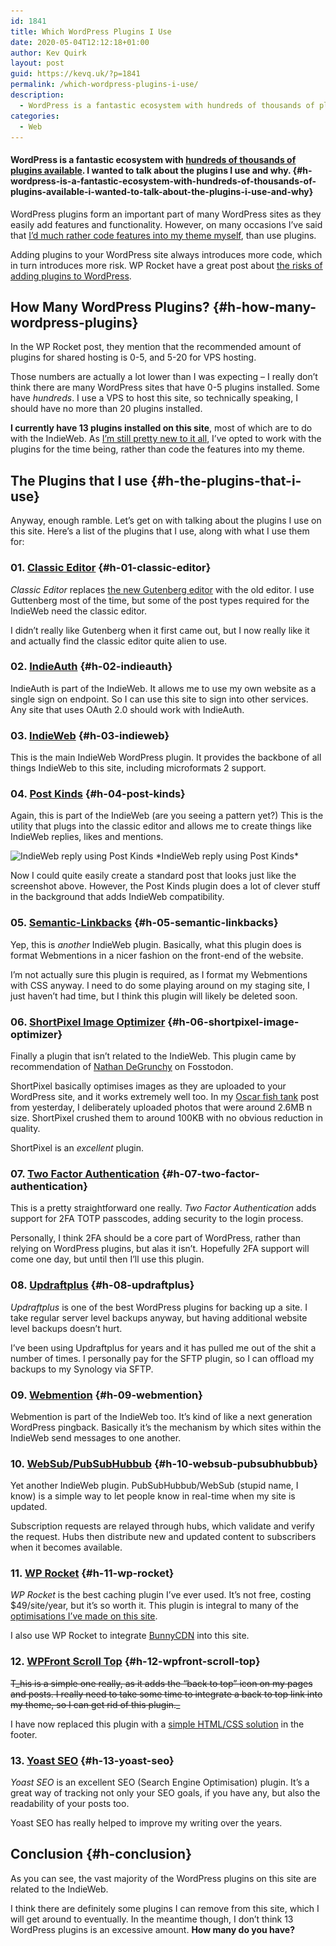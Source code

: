```yaml
---
id: 1841
title: Which WordPress Plugins I Use
date: 2020-05-04T12:12:18+01:00
author: Kev Quirk
layout: post
guid: https://kevq.uk/?p=1841
permalink: /which-wordpress-plugins-i-use/
description:
  - WordPress is a fantastic ecosystem with hundreds of thousands of plugins available. I wanted to talk about the WordPress plugins I use and why.
categories:
  - Web
---
```

#### WordPress is a fantastic ecosystem with [hundreds of thousands of plugins available](https://wordpress.org/plugins/). I wanted to talk about the plugins I use and why. {#h-wordpress-is-a-fantastic-ecosystem-with-hundreds-of-thousands-of-plugins-available-i-wanted-to-talk-about-the-plugins-i-use-and-why}

WordPress plugins form an important part of many WordPress sites as they easily add features and functionality. However, on many occasions I&#8217;ve said that [I&#8217;d much rather code features into my theme myself](https://kevq.uk/how-to-add-an-old-post-notice-to-wordpress/), than use plugins.

Adding plugins to your WordPress site always introduces more code, which in turn introduces more risk. WP Rocket have a great post about [the risks of adding plugins to WordPress](https://wp-rocket.me/blog/wordpress-plugins-many/).

## How Many WordPress Plugins? {#h-how-many-wordpress-plugins}

In the WP Rocket post, they mention that the recommended amount of plugins for shared hosting is 0-5, and 5-20 for VPS hosting.

Those numbers are actually a lot lower than I was expecting &#8211; I really don&#8217;t think there are many WordPress sites that have 0-5 plugins installed. Some have _hundreds_. I use a VPS to host this site, so technically speaking, I should have no more than 20 plugins installed.

**I currently have 13 plugins installed on this site**, most of which are to do with the IndieWeb. As [I&#8217;m still pretty new to it all](https://kevq.uk/implementing-the-indieweb-into-my-website/), I&#8217;ve opted to work with the plugins for the time being, rather than code the features into my theme.

## The Plugins that I use {#h-the-plugins-that-i-use}

Anyway, enough ramble. Let&#8217;s get on with talking about the plugins I use on this site. Here&#8217;s a list of the plugins that I use, along with what I use them for:

### 01. [Classic Editor](https://wordpress.org/plugins/classic-editor/) {#h-01-classic-editor}

_Classic Editor_ replaces [the new Gutenberg editor](https://wordpress.org/gutenberg/) with the old editor. I use Guttenberg most of the time, but some of the post types required for the IndieWeb need the classic editor.

I didn&#8217;t really like Gutenberg when it first came out, but I now really like it and actually find the classic editor quite alien to use.

### 02. [IndieAuth](https://wordpress.org/plugins/indieauth/) {#h-02-indieauth}

IndieAuth is part of the IndieWeb. It allows me to use my own website as a single sign on endpoint. So I can use this site to sign into other services. Any site that uses OAuth 2.0 should work with IndieAuth.

### 03. [IndieWeb](https://wordpress.org/plugins/indieweb/) {#h-03-indieweb}

This is the main IndieWeb WordPress plugin. It provides the backbone of all things IndieWeb to this site, including microformats 2 support.

### 04. [Post Kinds](https://wordpress.org/plugins/indieweb-post-kinds/) {#h-04-post-kinds}

Again, this is part of the IndieWeb (are you seeing a pattern yet?) This is the utility that plugs into the classic editor and allows me to create things like IndieWeb replies, likes and mentions.

<img loading="lazy" width="1024" height="552" src="/assets/images/wp-images/2020/05/indieweb-post-kinds-reply-1024x552.png" alt="IndieWeb reply using Post Kinds" class="wp-image-1852" srcset="/assets/images/wp-images/2020/05/indieweb-post-kinds-reply-1024x552.png 1024w, /assets/images/wp-images/2020/05/indieweb-post-kinds-reply-300x162.png 300w, /assets/images/wp-images/2020/05/indieweb-post-kinds-reply-768x414.png 768w, /assets/images/wp-images/2020/05/indieweb-post-kinds-reply.png 1431w" sizes="(max-width: 1024px) 100vw, 1024px" />
*IndieWeb reply using Post Kinds*

Now I could quite easily create a standard post that looks just like the screenshot above. However, the Post Kinds plugin does a lot of clever stuff in the background that adds IndieWeb compatibility.

### 05. [Semantic-Linkbacks](https://wordpress.org/plugins/semantic-linkbacks/) {#h-05-semantic-linkbacks}

Yep, this is _another_ IndieWeb plugin. Basically, what this plugin does is format Webmentions in a nicer fashion on the front-end of the website.

I&#8217;m not actually sure this plugin is required, as I format my Webmentions with CSS anyway. I need to do some playing around on my staging site, I just haven&#8217;t had time, but I think this plugin will likely be deleted soon.

### 06. [ShortPixel Image Optimizer](https://wordpress.org/plugins/shortpixel-image-optimiser/) {#h-06-shortpixel-image-optimizer}

Finally a plugin that isn&#8217;t related to the IndieWeb. This plugin came by recommendation of [Nathan DeGrunchy](https://fosstodon.org/@ndegruchy) on Fosstodon.

ShortPixel basically optimises images as they are uploaded to your WordPress site, and it works extremely well too. In my [Oscar fish tank](https://kevq.uk/the-battle-of-the-oscar-fish-tank/) post from yesterday, I deliberately uploaded photos that were around 2.6MB n size. ShortPixel crushed them to around 100KB with no obvious reduction in quality.

ShortPixel is an _excellent_ plugin.

### 07. [Two Factor Authentication](https://wordpress.org/plugins/two-factor-authentication/) {#h-07-two-factor-authentication}

This is a pretty straightforward one really. _Two Factor Authentication_ adds support for 2FA TOTP passcodes, adding security to the login process.

Personally, I think 2FA should be a core part of WordPress, rather than relying on WordPress plugins, but alas it isn&#8217;t. Hopefully 2FA support will come one day, but until then I&#8217;ll use this plugin.

### 08. [Updraftplus](https://wordpress.org/plugins/updraftplus/) {#h-08-updraftplus}

_Updraftplus_ is one of the best WordPress plugins for backing up a site. I take regular server level backups anyway, but having additional website level backups doesn&#8217;t hurt.

I&#8217;ve been using Updraftplus for years and it has pulled me out of the shit a number of times. I personally pay for the SFTP plugin, so I can offload my backups to my Synology via SFTP.

### 09. [Webmention](https://wordpress.org/plugins/webmention/) {#h-09-webmention}

Webmention is part of the IndieWeb too. It&#8217;s kind of like a next generation WordPress pingback. Basically it&#8217;s the mechanism by which sites within the IndieWeb send messages to one another.

### 10. [WebSub/PubSubHubbub](https://wordpress.org/plugins/pubsubhubbub/) {#h-10-websub-pubsubhubbub}

Yet another IndieWeb plugin. PubSubHubbub/WebSub (stupid name, I know) is a simple way to let people know in real-time when my site is updated.

Subscription requests are relayed through hubs, which validate and verify the request. Hubs then distribute new and updated content to subscribers when it becomes available.

### 11. [WP Rocket](https://wp-rocket.me/) {#h-11-wp-rocket}

_WP Rocket_ is the best caching plugin I&#8217;ve ever used. It&#8217;s not free, costing $49/site/year, but it&#8217;s so worth it. This plugin is integral to many of the [optimisations I&#8217;ve made on this site](https://kevq.uk/how-i-optimise-my-website-performance/).

I also use WP Rocket to integrate [BunnyCDN](https://bunnycdn.com/?ref=gnn7bkvipc) into this site.

### 12. [WPFront Scroll Top](https://wordpress.org/plugins/wpfront-scroll-top/) {#h-12-wpfront-scroll-top}

<s>T_his is a simple one really, as it adds the &#8220;back to top&#8221; icon on my pages and posts. I really need to take some time to integrate a back to top link into my theme, so I can get rid of this plugin._</s>

I have now replaced this plugin with a [simple HTML/CSS solution](https://kevq.uk/adding-a-scroll-to-top-button-without-javascript/) in the footer.

### 13. [Yoast SEO](https://wordpress.org/plugins/wordpress-seo/) {#h-13-yoast-seo}

_Yoast SEO_ is an excellent SEO (Search Engine Optimisation) plugin. It&#8217;s a great way of tracking not only your SEO goals, if you have any, but also the readability of your posts too.

Yoast SEO has really helped to improve my writing over the years.

## Conclusion {#h-conclusion}

As you can see, the vast majority of the WordPress plugins on this site are related to the IndieWeb.

I think there are definitely some plugins I can remove from this site, which I will get around to eventually. In the meantime though, I don&#8217;t think 13 WordPress plugins is an excessive amount. **How many do you have?**
